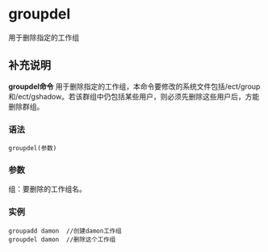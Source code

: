 # groupdel

用于删除指定的工作组

## 补充说明

**groupdel命令** 用于删除指定的工作组，本命令要修改的系统文件包括/ect/group和/ect/gshadow。若该群组中仍包括某些用户，则必须先删除这些用户后，方能删除群组。

### 语法

```text
groupdel(参数)
```

### 参数

组：要删除的工作组名。

### 实例

```text
groupadd damon  //创建damon工作组
groupdel damon  //删除这个工作组
```

